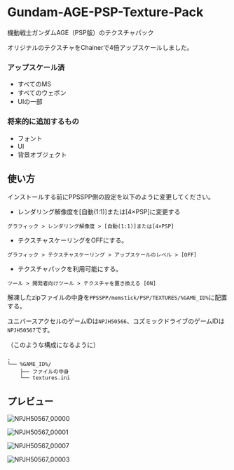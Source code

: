 # Gundam-AGE-PSP-Texture-Pack
機動戦士ガンダムAGE（PSP版）のテクスチャパック

オリジナルのテクスチャをChainerで4倍アップスケールしました。

### アップスケール済
* すべてのMS
* すべてのウェポン
* UIの一部

### 将来的に追加するもの
* フォント
* UI
* 背景オブジェクト

## 使い方
インストールする前にPPSSPP側の設定を以下のように変更してください。

* レンダリング解像度を[自動(1:1)]または[4×PSP]に変更する

`グラフィック > レンダリング解像度 > [自動(1:1)]または[4×PSP]`

* テクスチャスケーリングをOFFにする。

`グラフィック > テクスチャスケーリング > アップスケールのレベル > [OFF]`

* テクスチャパックを利用可能にする。

`ツール > 開発者向けツール > テクスチャを置き換える [ON]`

解凍したzipファイルの中身を`PPSSPP/memstick/PSP/TEXTURES/%GAME_ID%`に配置する。

ユニバースアクセルのゲームIDは`NPJH50566`、コズミックドライブのゲームIDは`NPJH50567`です。


（このような構成になるように）

```
.
└── %GAME_ID%/
    ├── ファイルの中身
    └── textures.ini
```


## プレビュー

![NPJH50567_00000](https://github.com/user-attachments/assets/8837030a-4e05-47db-a02a-5cb0398ffefa)


![NPJH50567_00001](https://github.com/user-attachments/assets/cdda9bb3-08b8-45b7-a7fb-d353c725687b)


![NPJH50567_00007](https://github.com/user-attachments/assets/0d29c181-1dbc-4f18-854f-aeea976323df)


![NPJH50567_00003](https://github.com/user-attachments/assets/6a89ccfe-d863-4d61-9c4d-a3740b696bfd)
